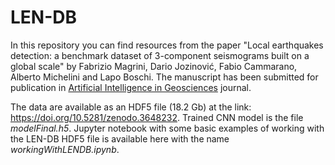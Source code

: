 # LEN-DB
In this repository you can find resources from the paper "Local earthquakes detection: a benchmark dataset of 3-component seismograms built on a global scale" by Fabrizio Magrini, Dario Jozinović, Fabio Cammarano, Alberto Michelini and Lapo Boschi. The manuscript has been submitted for publication in <a href="http://www.keaipublishing.com/en/journals/artificial-intelligence-in-geosciences/">Artificial Intelligence in Geosciences</a> journal. 

The data are available as an HDF5 file (18.2 Gb) at the link: https://doi.org/10.5281/zenodo.3648232.
Trained CNN model is the file <i>modelFinal.h5</i>. Jupyter notebook with some basic examples of working with the LEN-DB HDF5 file is available here with the name <i>workingWithLENDB.ipynb</i>.

